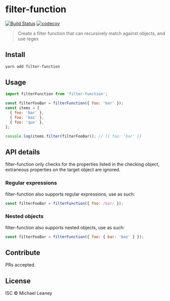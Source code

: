 # filter-function

[![Build Status](https://travis-ci.org/leahciMic/filter-function.svg?branch=master)](https://travis-ci.org/leahciMic/filter-function) [![codecov](https://codecov.io/gh/leahciMic/filter-function/branch/master/graph/badge.svg)](https://codecov.io/gh/leahciMic/filter-function)

> Create a filter function that can recursively match against objects, and use regex

## Install

```sh
yarn add filter-function
```

## Usage

```js
import filterFunction from 'filter-function';

const filterFooBar = filterFunction({ foo: 'bar' });
const items = [
  { foo: 'bar' },
  { foo: 'baz' },
  { foo: 'qux' },
];

console.log(items.filter(filterFooBar)); // [{ foo: 'bar' }]
```

## API details

filter-function only checks for the properties listed in the checking object,
extraneous properties on the target object are ignored.

### Regular expressions

filter-function also supports regular expressions, use as such:

```js
const filterFooBar = filterFunction({ foo: /bar/ });
```

### Nested objects

filter-function also supports nested objects, use as such:

```js
const filterFooBar = filterFunction({ foo: { bar: 'baz' } });
```

## Contribute

PRs accepted.

## License

ISC © Michael Leaney
